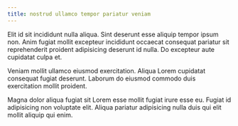 ```yaml
---
title: nostrud ullamco tempor pariatur veniam
---
```


Elit id sit incididunt nulla aliqua. Sint deserunt esse aliquip tempor ipsum non. Anim fugiat mollit excepteur incididunt occaecat consequat pariatur sit reprehenderit proident adipisicing deserunt id nulla. Do excepteur aute cupidatat culpa et.

Veniam mollit ullamco eiusmod exercitation. Aliqua Lorem cupidatat consequat fugiat deserunt. Laborum do eiusmod commodo duis exercitation mollit proident.

Magna dolor aliqua fugiat sit Lorem esse mollit fugiat irure esse eu. Fugiat id adipisicing non voluptate elit. Aliqua pariatur adipisicing nulla duis qui elit mollit aliquip qui enim.